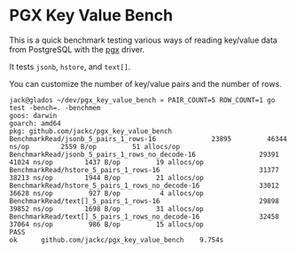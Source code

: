 # PGX Key Value Bench

This is a quick benchmark testing various ways of reading key/value data from PostgreSQL with the [pgx](https:github.com/jackc/pgx) driver.

It tests `jsonb`, `hstore`, and `text[]`.

You can customize the number of key/value pairs and the number of rows.

```
jack@glados ~/dev/pgx_key_value_bench » PAIR_COUNT=5 ROW_COUNT=1 go test -bench=. -benchmem
goos: darwin
goarch: amd64
pkg: github.com/jackc/pgx_key_value_bench
BenchmarkRead/jsonb_5_pairs_1_rows-16         	   23895	     46344 ns/op	    2559 B/op	      51 allocs/op
BenchmarkRead/jsonb_5_pairs_1_rows_no_decode-16         	   29391	     41024 ns/op	    1437 B/op	      19 allocs/op
BenchmarkRead/hstore_5_pairs_1_rows-16                  	   31377	     38213 ns/op	    1944 B/op	      21 allocs/op
BenchmarkRead/hstore_5_pairs_1_rows_no_decode-16        	   33012	     36628 ns/op	     927 B/op	       4 allocs/op
BenchmarkRead/text[]_5_pairs_1_rows-16                  	   29898	     39852 ns/op	    1698 B/op	      31 allocs/op
BenchmarkRead/text[]_5_pairs_1_rows_no_decode-16        	   32458	     37064 ns/op	     986 B/op	      15 allocs/op
PASS
ok  	github.com/jackc/pgx_key_value_bench	9.754s
```
